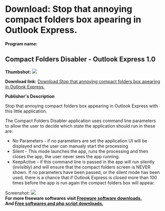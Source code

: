 # Download: Stop that annoying compact folders box apearing in Outlook Express.

**Program name:**

## Compact Folders Disabler - Outlook Express 1.0

  
**Thumbshot:** ![](http://www.freewarefiles.com/screenshot/cfdoexpress_md.jpg)   
  
**Download link:** [Download Stop that annoying compact folders box apearing in Outlook Express.](http://freesoftwares.boysofts.com/Compact-Folders-Disabler-Outlook-Express_program_50698.html)  
  


**Publisher's Description**  
  


Stop that annoying compact folders box appearing in Outlook Express with this little application. 

The Compact Folders Disabler application uses command line parameters to allow the user to decide which state the application should run in these are:

  * No Parameters - if no parameters are set the application UI will be displayed and the user can manualy start the processing 
  * Silent - This mode launches the app, runs the processing and then closes the app, the user never sees the app running. 
  * KeepActive - if this command line is passed in the app will run silently (invisibly) and will ensure that the compact folders screen is NEVER shown. 
If no parameters have been passed, or the silent mode has been used, there is a chance that if Outlook Express is closed more than 100 times before the app is run again the compact folders box will appear. 

  
  
Screenshot: ![](http://www.freewarefiles.com/screenshot/cfdoexpress.jpg)   
**For more freeware softwares visit [Freeware software downloads.](http://freesoftwares.boysofts.com/)**   
**And [Free softwares and php script downloads.](http://www.boysofts.com/)**
